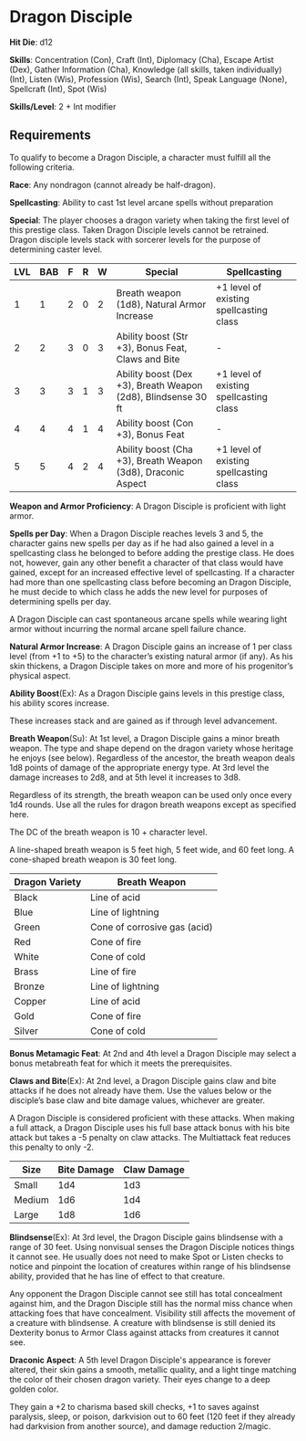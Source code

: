 # Dragon Disciple

**Hit Die**: d12

**Skills**: Concentration (Con), Craft (Int), Diplomacy (Cha), Escape Artist (Dex), Gather Information (Cha), Knowledge (all skills, taken individually) (Int), Listen (Wis), Profession (Wis), Search (Int), Speak Language (None), Spellcraft (Int), Spot (Wis)

**Skills/Level**: 2 + Int modifier

## Requirements

To qualify to become a Dragon Disciple, a character must fulfill all the following criteria.

**Race**: Any nondragon (cannot already be half-dragon).

**Spellcasting**: Ability to cast 1st level arcane spells without preparation

**Special**: The player chooses a dragon variety when taking the first level of this prestige class. Taken Dragon Disciple levels cannot be retrained. Dragon disciple levels stack with sorcerer levels for the purpose of determining caster level.

LVL | BAB | F | R | W | Special | Spellcasting
--- | --- | - | - | - | ------- | ------------
1   | 1   | 2 | 0 | 2 | Breath weapon (1d8), Natural Armor Increase | +1 level of existing spellcasting class
2   | 2   | 3 | 0 | 3 | Ability boost (Str +3), Bonus Feat, Claws and Bite | -
3   | 3   | 3 | 1 | 3 | Ability boost (Dex +3), Breath Weapon (2d8), Blindsense 30 ft | +1 level of existing spellcasting class      
4   | 4   | 4 | 1 | 4 | Ability boost (Con +3), Bonus Feat | -         
5	| 5	  | 4 | 2 | 4 | Ability boost (Cha +3), Breath Weapon (3d8), Draconic Aspect | +1 level of existing spellcasting class

**Weapon and Armor Proficiency**: A Dragon Disciple is proficient with light armor.

**Spells per Day**: When a Dragon Disciple reaches levels 3 and 5, the character gains new spells per day as if he had also gained a level in a spellcasting class he belonged to before adding the prestige class. He does not, however, gain any other benefit a character of that class would have gained, except for an increased effective level of spellcasting. If a character had more than one spellcasting class before becoming an Dragon Disciple, he must decide to which class he adds the new level for purposes of determining spells per day.

A Dragon Disciple can cast spontaneous arcane spells while wearing light armor without incurring the normal arcane spell failure chance.

**Natural Armor Increase**: A Dragon Disciple gains an increase of 1 per class level (from +1 to +5) to the character’s existing natural armor (if any). As his skin thickens, a Dragon Disciple takes on more and more of his progenitor’s physical aspect.

**Ability Boost**(Ex): As a Dragon Disciple gains levels in this prestige class, his ability scores increase.

These increases stack and are gained as if through level advancement.

**Breath Weapon**(Su): At 1st level, a Dragon Disciple gains a minor breath weapon. The type and shape depend on the dragon variety whose heritage he enjoys (see below). Regardless of the ancestor, the breath weapon deals 1d8 points of damage of the appropriate energy type. At 3rd level the damage increases to 2d8, and at 5th level it increases to 3d8.

Regardless of its strength, the breath weapon can be used only once every 1d4 rounds. Use all the rules for dragon breath weapons except as specified here.

The DC of the breath weapon is 10 + character level.

A line-shaped breath weapon is 5 feet high, 5 feet wide, and 60 feet long. A cone-shaped breath weapon is 30 feet long.

Dragon Variety | Breath Weapon 
-------------- | -------------
Black | Line of acid
Blue  | Line of lightning
Green | Cone of corrosive gas (acid)
Red   | Cone of fire
White | Cone of cold
Brass | Line of fire
Bronze| Line of lightning
Copper| Line of acid
Gold  | Cone of fire
Silver| Cone of cold

**Bonus Metamagic Feat**: At 2nd and 4th level a Dragon Disciple may select a bonus metabreath feat for which it meets the prerequisites.

**Claws and Bite**(Ex): At 2nd level, a Dragon Disciple gains claw and bite attacks if he does not already have them. Use the values below or the disciple’s base claw and bite damage values, whichever are greater.

A Dragon Disciple is considered proficient with these attacks. When making a full attack, a Dragon Disciple uses his full base attack bonus with his bite attack but takes a -5 penalty on claw attacks. The Multiattack feat reduces this penalty to only -2.

Size | Bite Damage | Claw Damage 
---- | ----------- | -----------
Small| 1d4 | 1d3
Medium | 1d6 | 1d4
Large | 1d8 | 1d6

**Blindsense**(Ex): At 3rd level, the Dragon Disciple gains blindsense with a range of 30 feet. Using nonvisual senses the Dragon Disciple notices things it cannot see. He usually does not need to make Spot or Listen checks to notice and pinpoint the location of creatures within range of his blindsense ability, provided that he has line of effect to that creature.

Any opponent the Dragon Disciple cannot see still has total concealment against him, and the Dragon Disciple still has the normal miss chance when attacking foes that have concealment. Visibility still affects the movement of a creature with blindsense. A creature with blindsense is still denied its Dexterity bonus to Armor Class against attacks from creatures it cannot see.

**Draconic Aspect**: A 5th level Dragon Disciple's appearance is forever altered, their skin gains a smooth, metallic quality, and a light tinge matching the color of their chosen dragon variety. Their eyes change to a deep golden color. 

They gain a +2 to charisma based skill checks, +1 to saves against paralysis, sleep, or poison, darkvision out to 60 feet (120 feet if they already had darkvision from another source), and damage reduction 2/magic.